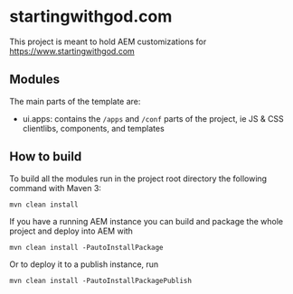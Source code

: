 # startingwithgod.com
This project is meant to hold AEM customizations for https://www.startingwithgod.com 

## Modules

The main parts of the template are:

* ui.apps: contains the `/apps` and `/conf` parts of the project, ie JS & CSS clientlibs, components, and templates

## How to build

To build all the modules run in the project root directory the following command with Maven 3:

    mvn clean install

If you have a running AEM instance you can build and package the whole project and deploy into AEM with  

    mvn clean install -PautoInstallPackage
    
Or to deploy it to a publish instance, run

    mvn clean install -PautoInstallPackagePublish
